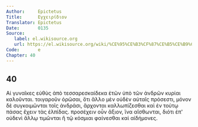 ```yaml
---
Author:     Epictetus  
Title:      Εγχειρίδιον  
Translator: Epictetus  
Date:       0135  
Source:
   label: el.wikisource.org
   url: https://el.wikisource.org/wiki/%CE%95%CE%B3%CF%87%CE%B5%CE%B9%CF%81%CE%AF%CE%B4%CE%B9%CE%BF%CE%BD 
Code:       e  
Chapter: 40
---
```

##  40

Αἱ γυναῖκες εὐθὺς ἀπὸ τεσσαρεσκαίδεκα ἐτῶν ὑπὸ τῶν ἀνδρῶν κυρίαι καλοῦνται.
τοιγαροῦν ὁρῶσαι, ὅτι ἄλλο μὲν οὐδὲν αὐταῖς πρόσεστι, μόνον δὲ συγκοιμῶνται
τοῖς ἀνδράσι, ἄρχονται καλλωπίζεσθαι καὶ ἐν τούτῳ πάσας ἔχειν τὰς ἐλπίδας.
προσέχειν οὖν ἄξιον, ἵνα αἴσθωνται, διότι ἐπ' οὐδενὶ ἄλλῳ τιμῶνται ἢ τῷ κόσμιαι
φαίνεσθαι καὶ αἰδήμονες.


